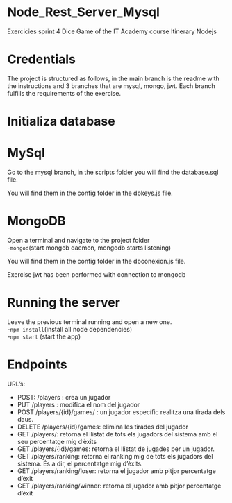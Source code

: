 # Node_Rest_Server_Mysql
Exercicies sprint 4 Dice Game of the IT Academy course
Itinerary Nodejs

# Credentials
The project is structured as follows, in the main branch is the readme with the instructions and 3 branches that are mysql, mongo, jwt.
Each branch fulfills the requirements of the exercise.

# Initializa database
# MySql
Go to the mysql branch, in the scripts folder you will find the database.sql file.

You will find them in the config folder in the dbkeys.js file.

# MongoDB
Open a terminal and navigate  to the project folder<br>
-`mongod`(start mongob daemon, mongodb starts listening)<br>

You will find them in the config folder in the dbconexion.js file.

Exercise jwt has been performed with connection to mongodb

# Running the server 
Leave the previous terminal running and open a new one.<br>
-`npm install`(install all node dependencies)<br>
-`npm start` (start the app)<br>

# Endpoints 
URL’s:
- POST: /players : crea un jugador
- PUT /players : modifica el nom del jugador
- POST /players/{id}/games/ : un jugador específic realitza una tirada dels daus.
- DELETE /players/{id}/games: elimina les tirades del jugador
- GET /players/: retorna el llistat de tots els jugadors del sistema amb el seu   percentatge mig d’èxits
- GET /players/{id}/games: retorna el llistat de jugades per un jugador.
- GET /players/ranking: retorna el ranking mig de tots els jugadors del sistema. És a dir, el percentatge mig d’èxits.
- GET /players/ranking/loser: retorna el jugador amb pitjor percentatge d’èxit
- GET /players/ranking/winner: retorna el jugador amb pitjor percentatge d’èxit

